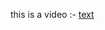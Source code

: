 this is a video :- [text](https://drive.google.com/file/d/1RlSBR2FRyyBxM8IMJ-jatKRIBGlOh0zo/view?usp=sharing)